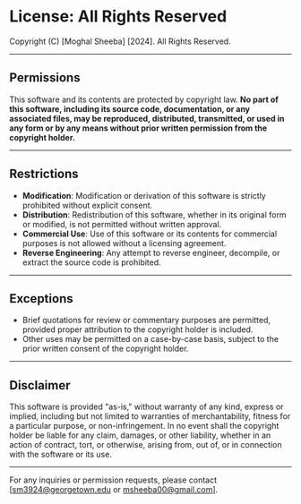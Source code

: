 # License: All Rights Reserved

Copyright (C) [Moghal Sheeba] [2024]. All Rights Reserved.

---

## Permissions
This software and its contents are protected by copyright law. **No part of this software, including its source code, documentation, or any associated files, may be reproduced, distributed, transmitted, or used in any form or by any means without prior written permission from the copyright holder.**

---

## Restrictions
- **Modification**: Modification or derivation of this software is strictly prohibited without explicit consent.
- **Distribution**: Redistribution of this software, whether in its original form or modified, is not permitted without written approval.
- **Commercial Use**: Use of this software or its contents for commercial purposes is not allowed without a licensing agreement.
- **Reverse Engineering**: Any attempt to reverse engineer, decompile, or extract the source code is prohibited.

---

## Exceptions
- Brief quotations for review or commentary purposes are permitted, provided proper attribution to the copyright holder is included.
- Other uses may be permitted on a case-by-case basis, subject to the prior written consent of the copyright holder.

---

## Disclaimer
This software is provided "as-is," without warranty of any kind, express or implied, including but not limited to warranties of merchantability, fitness for a particular purpose, or non-infringement. In no event shall the copyright holder be liable for any claim, damages, or other liability, whether in an action of contract, tort, or otherwise, arising from, out of, or in connection with the software or its use.

---

For any inquiries or permission requests, please contact [sm3924@georgetown.edu or msheeba00@gmail.com].

